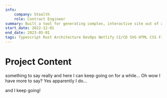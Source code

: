 ```yaml
---
info:
    company: Stealth
    role: Contract Engineer
summary: Built a tool for generating complex, interactive site out of a Figma design and CSV data, generating and deploys a static site directly from the browser - allowing them to easily update content without developer input.
start_date: 2022-12-01
end_date: 2023-05-01
tags: Typescript Rust Architecture DevOps Netlify CI/CD SVG HTML CSS Figma CSV dev-containers front-end full-stack yew
---
```


# Project Content

something to say really and here I can keep going on for a while...
Oh wow I have more to say? Yes apparently I do...

and I keep going!